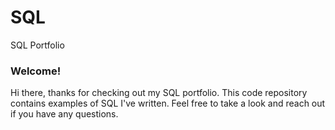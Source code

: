 # SQL
SQL Portfolio
### Welcome!

Hi there, thanks for checking out my SQL portfolio. This code repository contains examples of SQL I've written. Feel free to take a look and reach out if you have any questions.
